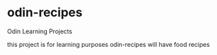 # odin-recipes
Odin Learning Projects


this project is for learning purposes 
odin-recipes will have food recipes 